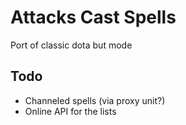 # Attacks Cast Spells
Port of classic dota but mode

## Todo
* Channeled spells (via proxy unit?)
* Online API for the lists